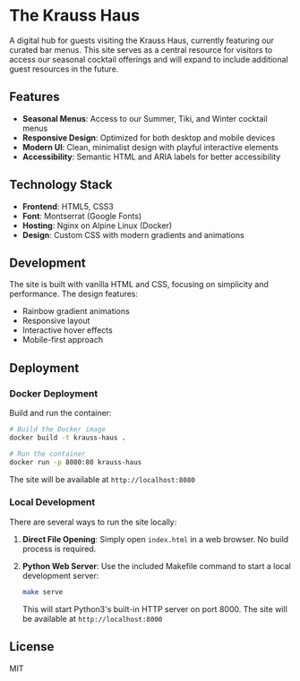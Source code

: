 # The Krauss Haus

A digital hub for guests visiting the Krauss Haus, currently featuring our curated bar menus. This site serves as a central resource for visitors to access our seasonal cocktail offerings and will expand to include additional guest resources in the future.

## Features

- **Seasonal Menus**: Access to our Summer, Tiki, and Winter cocktail menus
- **Responsive Design**: Optimized for both desktop and mobile devices
- **Modern UI**: Clean, minimalist design with playful interactive elements
- **Accessibility**: Semantic HTML and ARIA labels for better accessibility

## Technology Stack

- **Frontend**: HTML5, CSS3
- **Font**: Montserrat (Google Fonts)
- **Hosting**: Nginx on Alpine Linux (Docker)
- **Design**: Custom CSS with modern gradients and animations

## Development

The site is built with vanilla HTML and CSS, focusing on simplicity and performance. The design features:
- Rainbow gradient animations
- Responsive layout
- Interactive hover effects
- Mobile-first approach

## Deployment

### Docker Deployment

Build and run the container:

```bash
# Build the Docker image
docker build -t krauss-haus .

# Run the container
docker run -p 8080:80 krauss-haus
```

The site will be available at `http://localhost:8080`

### Local Development

There are several ways to run the site locally:

1. **Direct File Opening**: Simply open `index.html` in a web browser. No build process is required.

2. **Python Web Server**: Use the included Makefile command to start a local development server:
   ```bash
   make serve
   ```
   This will start Python3's built-in HTTP server on port 8000. The site will be available at `http://localhost:8000`

## License

MIT
